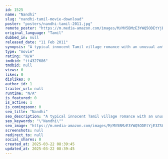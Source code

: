 ```yaml
---
id: 1525
name: "Nandhi"
slug: "nandhi-tamil-movie-download"
poster: "posters/nandhi-tamil-2011.jpg"
remote_poster: "https://m.media-amazon.com/images/M/MV5BMzE3YWQ5ODEtYjE3ZS00YWYzLTkwOTYtYzBjZGZkNTUzMDU5XkEyXkFqcGdeQXVyMjA4OTI5NDQ@._V1_SX300.jpg"
original_language: "Tamil"
dubbed_in: null
released_date: "11 Feb 2011"
synopsis: "A typical innocent Tamil village romance with an unusual antagonist who has perpetually no reason at all to exist. Goodness of rural backdrop efficiently captured in every frame."
type: "movie"
rating: "N/A"
imdbid: "tt4327686"
tmdbid: null
views: 0
likes: 0
dislikes: 0
author_id: 1
trailer_url: null
runtime: "N/A"
is_featured: 0
is_active: 1
is_comingsoon: 0
seo_title: "Nandhi"
seo_description: "A typical innocent Tamil village romance with an unusual antagonist who has perpetually no reason at all to exist. Goodness of rural backdrop efficiently captured in every frame."
seo_keywords: "\"Nandhi\""
seo_image: "https://m.media-amazon.com/images/M/MV5BMzE3YWQ5ODEtYjE3ZS00YWYzLTkwOTYtYzBjZGZkNTUzMDU5XkEyXkFqcGdeQXVyMjA4OTI5NDQ@._V1_SX300.jpg"
screenshots: null
redirect_to: null
social_shares: 0
created_at: 2025-03-22 08:39:45
updated_at: 2025-03-22 08:39:45
---
```


